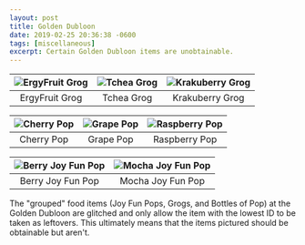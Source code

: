 ```yaml
---
layout: post
title: Golden Dubloon
date: 2019-02-25 20:36:38 -0600
tags: [miscellaneous]
excerpt: Certain Golden Dubloon items are unobtainable.
---
```


| ![ErgyFruit Grog][ergy-grog] | ![Tchea Grog][tchea-grog] | ![Krakuberry Grog][berry-grog] |
|:-:|:-:|:-:|
| ErgyFruit Grog | Tchea Grog | Krakuberry Grog |


| ![Cherry Pop][cherry-pop] | ![Grape Pop][grape-pop] | ![Raspberry Pop][berry-pop] |
|:-:|:-:|:-:|
| Cherry Pop | Grape Pop | Raspberry Pop |


| ![Berry Joy Fun Pop][berry-fpop] | ![Mocha Joy Fun Pop][mocha-fpop] |
|:-:|:-:|
| Berry Joy Fun Pop | Mocha Joy Fun Pop |

The "grouped" food items (Joy Fun Pops, Grogs, and Bottles of Pop) at the Golden Dubloon are glitched and only allow the item with the lowest ID to be taken as leftovers.
This ultimately means that the items pictured should be obtainable but aren't.

[ergy-grog]: http://images.neopets.com/items/piratefood_10.gif
[tchea-grog]: http://images.neopets.com/items/piratefood_11.gif
[berry-grog]: http://images.neopets.com/items/piratefood_12.gif

[cherry-pop]: http://images.neopets.com/items/piratefood_14.gif
[grape-pop]: http://images.neopets.com/items/piratefood_15.gif
[berry-pop]: http://images.neopets.com/items/piratefood_16.gif

[berry-fpop]: http://images.neopets.com/items/piratefood_27.gif
[mocha-fpop]: http://images.neopets.com/items/piratefood_28.gif
